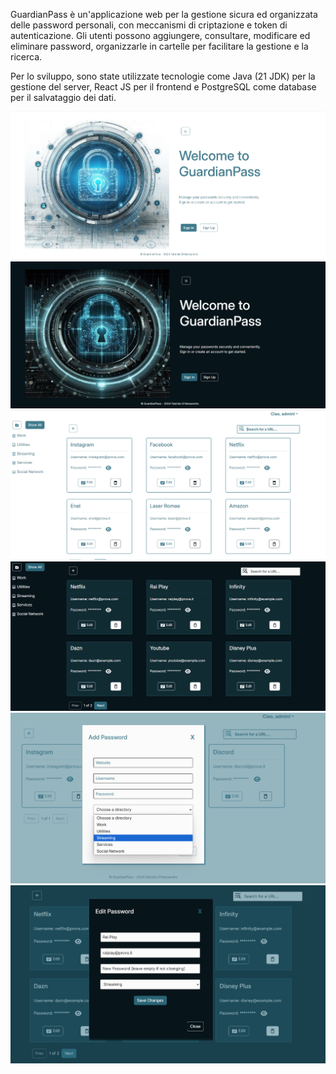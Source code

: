 GuardianPass è un'applicazione web per la gestione sicura ed organizzata delle password personali, con meccanismi di criptazione e token di autenticazione. Gli utenti possono aggiungere, consultare, modificare ed eliminare password, organizzarle in cartelle per facilitare la gestione e la ricerca. 

Per lo sviluppo, sono state utilizzate tecnologie come Java (21 JDK) per la gestione del server, React JS per il frontend e PostgreSQL come database per il salvataggio dei dati.

<img src="frontend/public/Light_HomePage.png" />
<img src="frontend/public/Dark_HomePage.png" />
<img src="frontend/public/Light_Dashboard.png" />
<img src="frontend/public/Dark_Dashboard.png" />
<img src="frontend/public/Light_AddPassword.png" />
<img src="frontend/public/Dark_EditPassword.png" />
